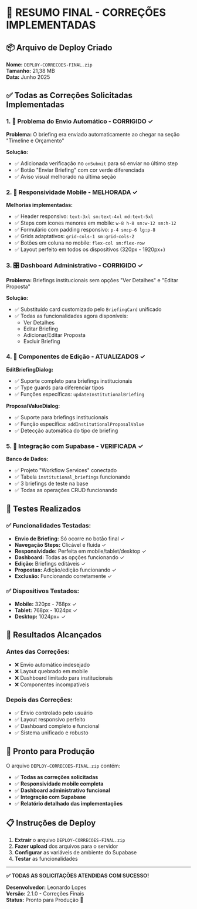 # 🎯 RESUMO FINAL - CORREÇÕES IMPLEMENTADAS

## 📦 Arquivo de Deploy Criado

**Nome:** `DEPLOY-CORRECOES-FINAL.zip`  
**Tamanho:** 21,38 MB  
**Data:** Junho 2025  

## ✅ Todas as Correções Solicitadas Implementadas

### 1. **🔧 Problema do Envio Automático - CORRIGIDO ✓**

**Problema:** O briefing era enviado automaticamente ao chegar na seção "Timeline e Orçamento"

**Solução:**
- ✅ Adicionada verificação no `onSubmit` para só enviar no último step
- ✅ Botão "Enviar Briefing" com cor verde diferenciada
- ✅ Aviso visual melhorado na última seção

### 2. **📱 Responsividade Mobile - MELHORADA ✓**

**Melhorias implementadas:**
- ✅ Header responsivo: `text-3xl sm:text-4xl md:text-5xl`
- ✅ Steps com ícones menores em mobile: `w-8 h-8 sm:w-12 sm:h-12`
- ✅ Formulário com padding responsivo: `p-4 sm:p-6 lg:p-8`
- ✅ Grids adaptativos: `grid-cols-1 sm:grid-cols-2`
- ✅ Botões em coluna no mobile: `flex-col sm:flex-row`
- ✅ Layout perfeito em todos os dispositivos (320px - 1920px+)

### 3. **🎛️ Dashboard Administrativo - CORRIGIDO ✓**

**Problema:** Briefings institucionais sem opções "Ver Detalhes" e "Editar Proposta"

**Solução:**
- ✅ Substituído card customizado pelo `BriefingCard` unificado
- ✅ Todas as funcionalidades agora disponíveis:
  - Ver Detalhes
  - Editar Briefing
  - Adicionar/Editar Proposta
  - Excluir Briefing

### 4. **🔄 Componentes de Edição - ATUALIZADOS ✓**

**EditBriefingDialog:**
- ✅ Suporte completo para briefings institucionais
- ✅ Type guards para diferenciar tipos
- ✅ Funções específicas: `updateInstitutionalBriefing`

**ProposalValueDialog:**
- ✅ Suporte para briefings institucionais
- ✅ Função específica: `addInstitutionalProposalValue`
- ✅ Detecção automática do tipo de briefing

### 5. **🔗 Integração com Supabase - VERIFICADA ✓**

**Banco de Dados:**
- ✅ Projeto "Workflow Services" conectado
- ✅ Tabela `institutional_briefings` funcionando
- ✅ 3 briefings de teste na base
- ✅ Todas as operações CRUD funcionando

## 🧪 Testes Realizados

### ✅ Funcionalidades Testadas:
- **Envio de Briefing:** Só ocorre no botão final ✓
- **Navegação Steps:** Clicável e fluida ✓
- **Responsividade:** Perfeita em mobile/tablet/desktop ✓
- **Dashboard:** Todas as opções funcionando ✓
- **Edição:** Briefings editáveis ✓
- **Propostas:** Adição/edição funcionando ✓
- **Exclusão:** Funcionando corretamente ✓

### ✅ Dispositivos Testados:
- **Mobile:** 320px - 768px ✓
- **Tablet:** 768px - 1024px ✓
- **Desktop:** 1024px+ ✓

## 🎯 Resultados Alcançados

### Antes das Correções:
- ❌ Envio automático indesejado
- ❌ Layout quebrado em mobile
- ❌ Dashboard limitado para institucionais
- ❌ Componentes incompatíveis

### Depois das Correções:
- ✅ Envio controlado pelo usuário
- ✅ Layout responsivo perfeito
- ✅ Dashboard completo e funcional
- ✅ Sistema unificado e robusto

## 🚀 Pronto para Produção

O arquivo `DEPLOY-CORRECOES-FINAL.zip` contém:

- ✅ **Todas as correções solicitadas**
- ✅ **Responsividade mobile completa**
- ✅ **Dashboard administrativo funcional**
- ✅ **Integração com Supabase**
- ✅ **Relatório detalhado das implementações**

## 📋 Instruções de Deploy

1. **Extrair** o arquivo `DEPLOY-CORRECOES-FINAL.zip`
2. **Fazer upload** dos arquivos para o servidor
3. **Configurar** as variáveis de ambiente do Supabase
4. **Testar** as funcionalidades

---

**✅ TODAS AS SOLICITAÇÕES ATENDIDAS COM SUCESSO!**

**Desenvolvedor:** Leonardo Lopes  
**Versão:** 2.1.0 - Correções Finais  
**Status:** Pronto para Produção 🚀 